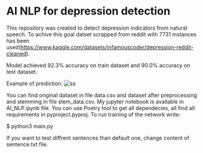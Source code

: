 # AI NLP for depression detection 

This repository was created to detect depression indicators from natural speech. To achive this goal datset scrapped from reddit with 7731 instances has been used(https://www.kaggle.com/datasets/infamouscoder/depression-reddit-cleaned). 

Model achieved 92.3% accuracy on train dataset and 90.0% accuracy on test dataset.

Example of prediction:
![ss](https://user-images.githubusercontent.com/68538575/189686676-9247cfeb-011d-4460-9af6-6ac6b44f3372.png)

You can find original dataset in file data.csv and dataset after preprocessing and stemming in file stem_data.csv. My jupyter notebook is available in AI_NLP.ipynb file.
You can use Poetry tool to get all dependecies, all find all requirements in pyproject.pyproj. 
To run training of the network write:

$ python3 main.py

If you want to test diffrent sentences than default one, change content of sentence.txt file.
